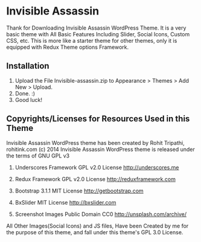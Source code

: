 Invisible Assassin
==================

Thank for Downloading Invisible Assassin WordPress Theme. It is a very basic theme with All Basic Features Including Slider, Social Icons, Custom CSS, etc. This is more like a starter theme for other themes, only it is equipped with Redux Theme options Framework.

Installation
---------------

1. Upload the File Invisible-assassin.zip to Appearance > Themes > Add New > Upload.
2. Done. :)
3. Good luck!



Copyrights/Licenses for Resources Used in this Theme
----------------------------------------------------

Invisible Assassin WordPress theme has been created by Rohit Tripathi, rohitink.com (c) 2014
Invisible Assassin WordPress theme is released under the terms of GNU GPL v3

1. Underscores Framework
	GPL v2.0 License
	http://underscores.me
	
2. Redux Framework
	GPL v2.0 License
	http://reduxframework.com
		
3. Bootstrap 3.1.1
	MIT License
	http://getbootstrap.com
	
4. BxSlider
	MIT License
	http://bxslider.com
	
5. Screenshot Images
	Public Domain CC0
	http://unsplash.com/archive/	
	
All Other Images(Social Icons) and JS files, Have been Created by me for the purpose of this theme, and fall under this theme's GPL 3.0 License.				